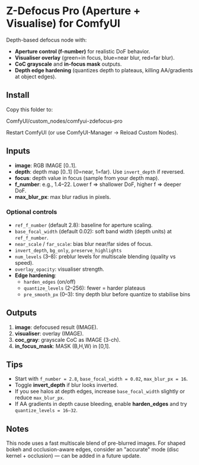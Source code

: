 # Z-Defocus Pro (Aperture + Visualise) for ComfyUI

Depth-based defocus node with:
- **Aperture control (f-number)** for realistic DoF behavior.
- **Visualiser overlay** (green=in focus, blue=near blur, red=far blur).
- **CoC grayscale** and **in-focus mask** outputs.
- **Depth edge hardening** (quantizes depth to plateaus, killing AA/gradients at object edges).

## Install

Copy this folder to:

ComfyUI/custom_nodes/comfyui-zdefocus-pro

Restart ComfyUI (or use ComfyUI-Manager → Reload Custom Nodes).

## Inputs

- **image**: RGB IMAGE [0..1].
- **depth**: depth map [0..1] (0=near, 1=far). Use `invert_depth` if reversed.
- **focus**: depth value in focus (sample from your depth map).
- **f_number**: e.g., 1.4–22. Lower f ⇒ shallower DoF, higher f ⇒ deeper DoF.
- **max_blur_px**: max blur radius in pixels.

### Optional controls
- `ref_f_number` (default 2.8): baseline for aperture scaling.
- `base_focal_width` (default 0.02): soft band width (depth units) at `ref_f_number`.
- `near_scale` / `far_scale`: bias blur near/far sides of focus.
- `invert_depth`, `bg_only`, `preserve_highlights`
- `num_levels` (3–8): preblur levels for multiscale blending (quality vs speed).
- `overlay_opacity`: visualiser strength.
- **Edge hardening**:
  - `harden_edges` (on/off)
  - `quantize_levels` (2–256): fewer = harder plateaus
  - `pre_smooth_px` (0–3): tiny depth blur before quantize to stabilise bins

## Outputs

1. **image**: defocused result (IMAGE).
2. **visualiser**: overlay (IMAGE).
3. **coc_gray**: grayscale CoC as IMAGE (3-ch).
4. **in_focus_mask**: MASK (B,H,W) in [0,1].

## Tips

- Start with `f_number = 2.8`, `base_focal_width = 0.02`, `max_blur_px = 16`.
- Toggle **invert_depth** if blur looks inverted.
- If you see halos at depth edges, increase `base_focal_width` slightly or reduce `max_blur_px`.
- If AA gradients in depth cause bleeding, enable **harden_edges** and try `quantize_levels = 16–32`.

## Notes

This node uses a fast multiscale blend of pre-blurred images.
For shaped bokeh and occlusion-aware edges, consider an "accurate" mode (disc kernel + occlusion)
— can be added in a future update.
